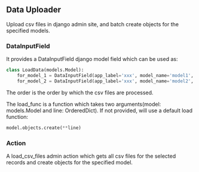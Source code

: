 
## Data Uploader

Upload csv files in django admin site, and batch create objects for the specified models.


### DataInputField

It provides a DataInputField django model field which can be used as:

```python
class LoadData(models.Model):
    for_model_1 = DataInputField(app_label='xxx', model_name='model1', order=1)
    for_model_2 = DataInputField(app_label='xxx', model_name='model2', order=2, load_func=_custom_load_func)
```

The order is the order by which the csv files are processed.

The load_func is a function which takes two arguments(model: models.Model and line: OrderedDict).
If not provided, will use a default load function:

```python
model.objects.create(**line)
```


### Action

A load_csv_files admin action which gets all csv files for the selected records and create objects for the specified model.
